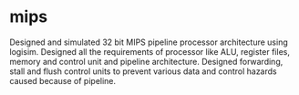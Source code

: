 # mips
Designed and simulated 32 bit MIPS pipeline processor architecture using logisim.
Designed all the requirements of processor like ALU, register files, memory and control unit and pipeline architecture. Designed forwarding, stall and flush control units to prevent various data and control hazards caused because of pipeline.
